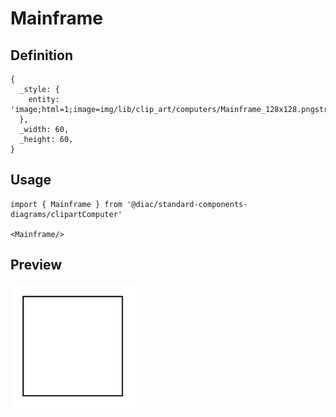 # Mainframe

## Definition

```
{
  _style: { 
    entity: 'image;html=1;image=img/lib/clip_art/computers/Mainframe_128x128.pngstrokeColor=none;',
  },
  _width: 60,
  _height: 60,
}
```

## Usage

```
import { Mainframe } from '@diac/standard-components-diagrams/clipartComputer'

<Mainframe/>
```

## Preview

<img src="./mainframe.png" width="200"/>
